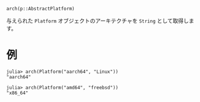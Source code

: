 ```
arch(p::AbstractPlatform)
```

与えられた `Platform` オブジェクトのアーキテクチャを `String` として取得します。

# 例

```jldoctest
julia> arch(Platform("aarch64", "Linux"))
"aarch64"

julia> arch(Platform("amd64", "freebsd"))
"x86_64"
```
